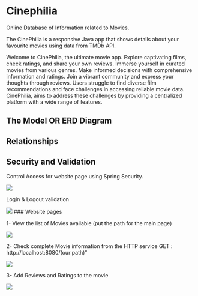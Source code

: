 # Cinephilia
Online Database of Information related to Movies.

The CinePhilia is a responsive Java app that shows details about your favourite movies using data from TMDb API.

Welcome to CinePhilia, the ultimate movie app. Explore captivating films, check 
ratings, and share your own reviews. Immerse yourself in curated movies from various 
genres. Make informed decisions with comprehensive information and ratings. Join a 
vibrant community and express your thoughts through reviews. 
Users struggle to find diverse film recommendations and face challenges in accessing 
reliable movie data. CinePhilia, aims to address these challenges by providing a 
centralized platform with a wide range of features.

## The Model OR ERD Diagram


## Relationships

## Security and Validation
Control Access for website page using Spring Security.

<img src="https://github.com/Mahdi-Saqqa/CinePhilia/assets/126386351/57ac0354-6fe1-4a2a-aa1c-60c6929b1afe.png" >

Login & Logout validation

<img src=".png" >
### Website pages

1- View the list of Movies available (put the path for the main page)

<img src="https://github.com/Mahdi-Saqqa/CinePhilia/assets/126386351/64599aa6-34ef-40e2-8d32-90f7cc30a7e8.png" >

2- Check complete Movie information from the HTTP service GET : http://localhost:8080/(our path)"

<img src="https://github.com/Mahdi-Saqqa/CinePhilia/assets/126386351/5aab6da1-37cd-4380-a4f7-b111429b9926.png" >

3- Add Reviews and Ratings to the movie

<img src="https://github.com/Mahdi-Saqqa/CinePhilia/assets/126386351/7cf47fc6-edd1-41be-bfd1-0e7815087161.png" >


